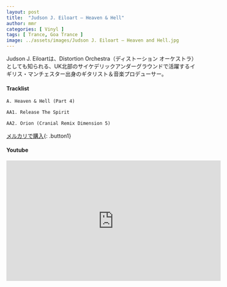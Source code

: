 ```yaml
---
layout: post
title:  "Judson J. Eiloart – Heaven & Hell"
author: mmr
categories: [ Vinyl ]
tags: [ Trance, Goa Trance ]
image: ../assets/images/Judson J. Eiloart – Heaven and Hell.jpg
---
```


Judson J. Eiloartは、Distortion Orchestra（ディストーション オーケストラ）としても知られる、UK北部のサイケデリックアンダーグラウンドで活躍するイギリス・マンチェスター出身のギタリスト＆音楽プロデューサー。

#### Tracklist
```md
A. Heaven & Hell (Part 4)

AA1. Release The Spirit

AA2. Orion (Cranial Remix Dimension 5)
```

[メルカリで購入](https://jp.mercari.com/item/m32256857948?afid=6142608987){: .button1}

#### Youtube
<iframe width="560" height="315" src="https://www.youtube.com/embed/xSHG_IqOrBA?si=7q2sO3ZbN-KjQUTw" title="YouTube video player" frameborder="0" allow="accelerometer; autoplay; clipboard-write; encrypted-media; gyroscope; picture-in-picture; web-share" referrerpolicy="strict-origin-when-cross-origin" allowfullscreen></iframe>